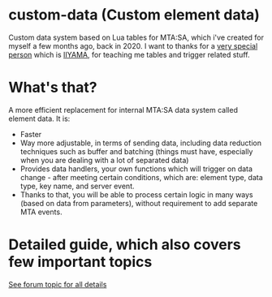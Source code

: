 # custom-data (Custom element data)
Custom data system based on Lua tables for MTA:SA, which i've created for myself a few months ago, back in 2020.
I want to thanks for a [very special person](https://github.com/IIYAMA12) which is [IIYAMA](https://forum.mtasa.com/profile/27939-iiyama/), for teaching me tables and trigger related stuff.

# What's that?

A more efficient replacement for internal MTA:SA data system called element data. It is:
- Faster
- Way more adjustable, in terms of sending data, including data reduction techniques such as buffer and batching (things must have, especially when you are dealing with a lot of separated data)
- Provides data handlers, your own functions which will trigger on data change - after meeting certain conditions, which are: element type, data type, key name, and server event.
- Thanks to that, you will be able to process certain logic in many ways (based on data from parameters), without requirement to add separate MTA events.

# Detailed guide, which also covers few important topics
[See forum topic for all details](https://forum.mtasa.com/topic/127520-tut-lua-tables-as-a-efficient-data-system-custom-element-data/)
